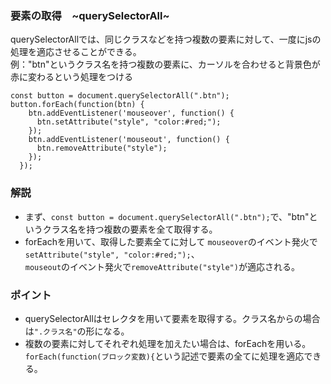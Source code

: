 ### 要素の取得　~querySelectorAll~
querySelectorAllでは、同じクラスなどを持つ複数の要素に対して、一度にjsの処理を適応させることができる。  
例："btn"というクラス名を持つ複数の要素に、カーソルを合わせると背景色が赤に変わるという処理をつける  
```
const button = document.querySelectorAll(".btn");
button.forEach(function(btn) {
    btn.addEventListener('mouseover', function() {
      btn.setAttribute("style", "color:#red;");
    });
    btn.addEventListener('mouseout', function() {
      btn.removeAttribute("style");
    });
  });
```

### 解説
* まず、`const button = document.querySelectorAll(".btn");`で、"btn"というクラス名を持つ複数の要素を全て取得する。
* forEachを用いて、取得した要素全てに対して
  `mouseover`のイベント発火で`setAttribute("style", "color:#red;");`、  
  `mouseout`のイベント発火で`removeAttribute("style")`が適応される。

### ポイント
* querySelectorAllはセレクタを用いて要素を取得する。クラス名からの場合は`".クラス名"`の形になる。
* 複数の要素に対してそれぞれ処理を加えたい場合は、forEachを用いる。
  `forEach(function(ブロック変数){`という記述で要素の全てに処理を適応できる。
